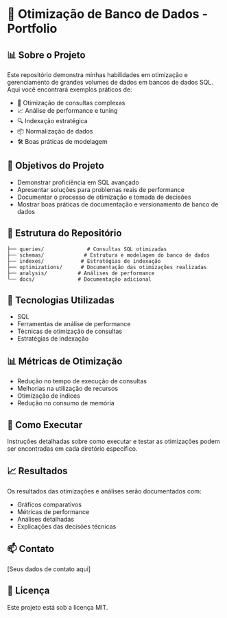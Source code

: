 # 🎯 Otimização de Banco de Dados - Portfolio

## 📊 Sobre o Projeto
Este repositório demonstra minhas habilidades em otimização e gerenciamento de grandes volumes de dados em bancos de dados SQL. Aqui você encontrará exemplos práticos de:

- 🚀 Otimização de consultas complexas
- 📈 Análise de performance e tuning
- 🔍 Indexação estratégica
- 📦 Normalização de dados
- 🛠️ Boas práticas de modelagem

## 🎯 Objetivos do Projeto
- Demonstrar proficiência em SQL avançado
- Apresentar soluções para problemas reais de performance
- Documentar o processo de otimização e tomada de decisões
- Mostrar boas práticas de documentação e versionamento de banco de dados

## 📂 Estrutura do Repositório

```
├── queries/              # Consultas SQL otimizadas
├── schemas/             # Estrutura e modelagem do banco de dados
├── indexes/            # Estratégias de indexação
├── optimizations/      # Documentação das otimizações realizadas
├── analysis/          # Análises de performance
└── docs/              # Documentação adicional
```

## 🔧 Tecnologias Utilizadas
- SQL
- Ferramentas de análise de performance
- Técnicas de otimização de consultas
- Estratégias de indexação

## 📊 Métricas de Otimização
- Redução no tempo de execução de consultas
- Melhorias na utilização de recursos
- Otimização de índices
- Redução no consumo de memória

## 🚀 Como Executar
Instruções detalhadas sobre como executar e testar as otimizações podem ser encontradas em cada diretório específico.

## 📈 Resultados
Os resultados das otimizações e análises serão documentados com:
- Gráficos comparativos
- Métricas de performance
- Análises detalhadas
- Explicações das decisões técnicas

## 📫 Contato
[Seus dados de contato aqui]

## 📝 Licença
Este projeto está sob a licença MIT. 